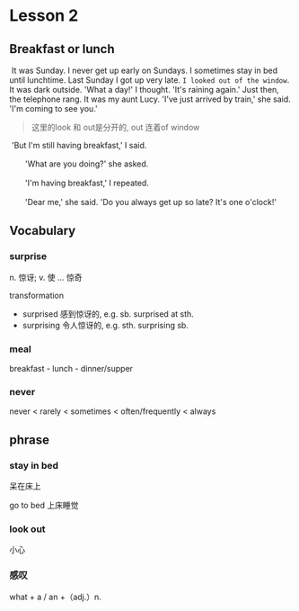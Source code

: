 # Lesson 2

## Breakfast or lunch

​	It was Sunday. I never get up early on Sundays. I sometimes stay in bed until lunchtime. Last Sunday I got up very late. `I looked out of the window`. It was dark outside. 'What a day!' I thought. 'It's raining again.' Just then, the telephone rang. It was my aunt Lucy. 'I've just arrived by train,' she said. 'I'm coming to see you.'

> 这里的look 和 out是分开的, out 连着of window

​	'But I'm still having breakfast,' I said.

　　'What are you doing?' she asked.

　　'I'm having breakfast,' I repeated.

　　'Dear me,' she said. 'Do you always get up so late? It's one o'clock!'

## Vocabulary

### surprise 

n. 惊讶; v. 使 … 惊奇

transformation

* surprised 感到惊讶的, e.g. sb. surprised at sth.
* surprising 令人惊讶的, e.g. sth. surprising sb.

### meal

breakfast - lunch - dinner/supper

### never

never < rarely < sometimes < often/frequently < always

## phrase

### stay in bed

呆在床上

go to bed 上床睡觉

### look out

小心

### 感叹

what + a / an +（adj.）n.

